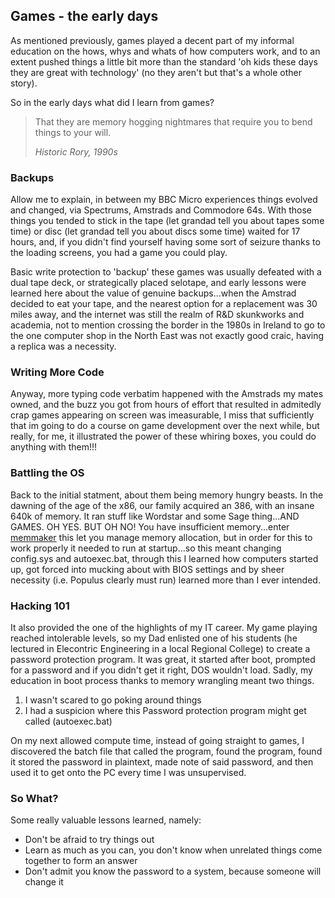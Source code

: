 ## Games - the early days
As mentioned previously, games played a decent part of my informal education on the hows, whys and whats of how computers work, and to an extent pushed things a little bit more than the standard 'oh kids these days they are great with technology' (no they aren't but that's a whole other story).

So in the early days what did I learn from games?

> That they are memory hogging nightmares that require you to bend things to your will.
>
> _Historic Rory, 1990s_

### Backups
Allow me to explain, in between my BBC Micro experiences things evolved and changed, via Spectrums, Amstrads and Commodore 64s. With those things you tended to stick in the tape (let grandad tell you about tapes some time) or disc (let grandad tell you about discs some time) waited for 17 hours, and, if you didn't find yourself having some sort of seizure thanks to the loading screens, you had a game you could play. 

Basic write protection to 'backup' these games was usually defeated with a dual tape deck, or strategically placed selotape, and early lessons were learned here about the value of genuine backups...when the Amstrad decided to eat your tape, and the nearest option for a replacement was 30 miles away, and the internet was still the realm of R&D skunkworks and academia, not to mention crossing the border in the 1980s in Ireland to go to the one computer shop in the North East was not exactly good craic, having a replica was a necessity.

### Writing More Code
Anyway, more typing code verbatim happened with the Amstrads my mates owned, and the buzz you got from hours of effort that resulted in admitedly crap games appearing on screen was imeasurable, I miss that sufficiently that im going to do a course on game development over the next while, but really, for me, it illustrated the power of these whiring boxes, you could do anything with them!!!

### Battling the OS
Back to the initial statment, about them being memory hungry beasts. In the dawning of the age of the x86, our family acquired an 386, with an insane 640k of memory. It ran stuff like Wordstar and some Sage thing...AND GAMES. OH YES. BUT OH NO! You have insufficient memory...enter [memmaker](http://www.easydos.com/memmaker.html) this let you manage memory allocation, but in order for this to work properly it needed to run at startup...so this meant changing config.sys and autoexec.bat, through this I learned how computers started up, got forced into mucking about with BIOS settings and by sheer necessity (i.e. Populus clearly must run) learned more than I ever intended.

### Hacking 101
It also provided the one of the highlights of my IT career. My game playing reached intolerable levels, so my Dad enlisted one of his students (he lectured in Elecontric Engineering in a local Regional College) to create a password protection program. It was great, it started after boot, prompted for a password and if you didn't get it right, DOS wouldn't load. Sadly, my education in boot process thanks to memory wrangling meant two things.

1. I wasn't scared to go poking around things
2. I had a suspicion where this Password protection program might get called (autoexec.bat)

On my next allowed compute time, instead of going straight to games, I discovered the batch file that called the program, found the program, found it stored the password in plaintext, made note of said password, and then used it to get onto the PC every time I was unsupervised.

### So What?
Some really valuable lessons learned, namely:
* Don't be afraid to try things out
* Learn as much as you can, you don't know when unrelated things come together to form an answer
* Don't admit you know the password to a system, because someone will change it